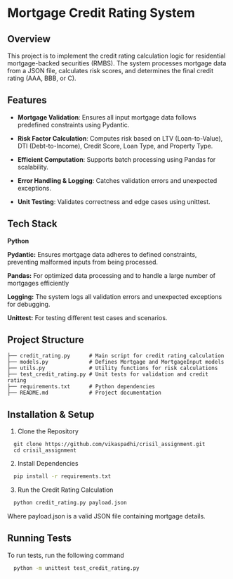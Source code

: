 
# Mortgage Credit Rating System
## Overview

This project is to implement the credit rating calculation logic for residential mortgage-backed
securities (RMBS). The system processes mortgage data from a JSON file, calculates risk scores, and determines the final credit rating (AAA, BBB, or C).


## Features

- **Mortgage Validation**: Ensures all input mortgage data follows predefined constraints using Pydantic.

- **Risk Factor Calculation**: Computes risk based on LTV (Loan-to-Value), DTI (Debt-to-Income), Credit Score, Loan Type, and Property Type.

- **Efficient Computation**: Supports batch processing using Pandas for scalability.

- **Error Handling & Logging**: Catches validation errors and unexpected exceptions.

- **Unit Testing**: Validates correctness and edge cases using unittest.


## Tech Stack

**Python** 

**Pydantic:** Ensures mortgage data adheres to defined constraints, preventing malformed inputs from being processed.

**Pandas:** For optimized data processing and to handle a large number of mortgages efficiently

**Logging:** The system logs all validation errors and unexpected exceptions for debugging.

**Unittest:** For testing different test cases and scenarios.


## Project Structure

```
├── credit_rating.py      # Main script for credit rating calculation
├── models.py             # Defines Mortgage and MortgageInput models
├── utils.py              # Utility functions for risk calculations
├── test_credit_rating.py # Unit tests for validation and credit rating
├── requirements.txt      # Python dependencies
├── README.md             # Project documentation
```


## Installation & Setup

1. Clone the Repository

```
  git clone https://github.com/vikaspadhi/crisil_assignment.git
  cd crisil_assignment
```

2. Install Dependencies

```bash
  pip install -r requirements.txt
```

3. Run the Credit Rating Calculation

```bash
  python credit_rating.py payload.json
``` 
Where payload.json is a valid JSON file containing mortgage details.



## Running Tests

To run tests, run the following command

```bash
  python -m unittest test_credit_rating.py
```

